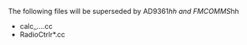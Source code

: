 The following files will be superseded by AD9361*hh and FMCOMMS*hh
 - calc_....cc
 - RadioCtrlr*.cc
